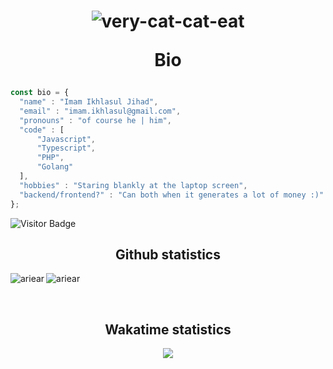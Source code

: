 <h1 align="center">
  
  ![very-cat-cat-eat](https://github.com/Rdx11/Rdx11/assets/34431847/e44c1729-e1fe-41a5-bd9d-63dbc25be6ef)

  Bio
</h1>
    
  ```typescript
  const bio = {
    "name" : "Imam Ikhlasul Jihad",
    "email" : "imam.ikhlasul@gmail.com",
    "pronouns" : "of course he | him",
    "code" : [
        "Javascript",
        "Typescript",
        "PHP",
        "Golang"
    ],
    "hobbies" : "Staring blankly at the laptop screen",
    "backend/frontend?" : "Can both when it generates a lot of money :)"
  };
  ```

![Visitor Badge](https://visitor-badge.laobi.icu/badge?page_id=Rdx11.Rdx11)



<h2 align="center">Github statistics</h2>

<p><img align="left" src="https://github-readme-stats.vercel.app/api?username=Rdx11&show_icons=true&theme=dracula" alt="ariear" /></p>
<p><img align="center" src="https://github-readme-stats.vercel.app/api/top-langs/?username=Rdx11&layout=compact&theme=dracula)](https://github.com/Rdx11/github-readme-stats" alt="ariear" /></p>

<br>
<h2 align="center">Wakatime statistics</h2>

<div align="center">

<img src="https://wakatime.com/share/@Rdx11/e33343af-f94d-4ba1-80af-79eb26dd9a28.png" />
  
</div>
